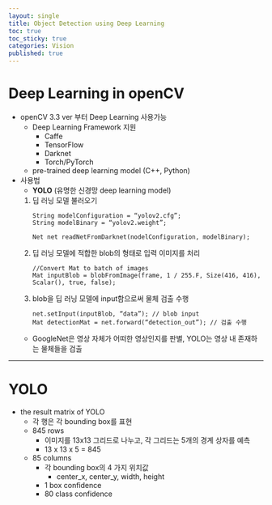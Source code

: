 ```yaml
---
layout: single
title: Object Detection using Deep Learning
toc: true
toc_sticky: true
categories: Vision
published: true
---
```


# Deep Learning in openCV
* openCV 3.3 ver 부터 Deep Learning 사용가능
    * Deep Learning Framework 지원
        * Caffe
        * TensorFlow
        * Darknet
        * Torch/PyTorch
    * pre-trained deep learning model (C++, Python)
* 사용법
    * **YOLO** (유명한 신경망 deep learning model)
	1. 딥 러닝 모델 불러오기<br/>
		```
		String modelConfiguration = “yolov2.cfg”;
		String modelBinary = “yolov2.weight”;

		Net net readNetFromDarknet(nodelConfiguration, modelBinary);
		```
	2. 딥 러닝 모델에 적합한 blob의 형태로 입력 이미지를 처리<br/>
		```
		//Convert Mat to batch of images
		Mat inputBlob = blobFromImage(frame, 1 / 255.F, Size(416, 416), Scalar(), true, false);
		```
	3. blob을 딥 러닝 모델에 input함으로써 물체 검출 수행<br/>
		```
		net.setInput(inputBlob, “data”); // blob input
		Mat detectionMat = net.forward(“detection_out”); // 검출 수행
		```
	* GoogleNet은 영상 자체가 어떠한 영상인지를 판별, YOLO는 영상 내 존재하는 물체들을 검출

---------------

# YOLO
* the result matrix of YOLO
    * 각 행은 각 bounding box를 표현
    * 845 rows
        * 이미지를 13x13 그리드로 나누고, 각 그리드는 5개의 경계 상자를 예측
        * 13 x 13 x 5 = 845
    * 85 columns
        * 각 bounding box의 4 가지 위치값
            * center_x, center_y, width, height
        * 1 box confidence 
        * 80 class confidence
